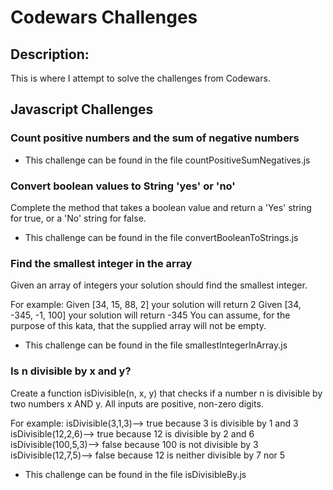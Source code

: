 <h1>Codewars Challenges</h1>

<h2>Description:</h2>
This is where I attempt to solve the challenges from Codewars.

<h2>Javascript Challenges</h2>

<h3>Count positive numbers and the sum of negative numbers</h3>

* This challenge can be found in the file countPositiveSumNegatives.js

<h3>Convert boolean values to String 'yes' or 'no'</h3>
Complete the method that takes a boolean value and return a 'Yes' string for true, or a 'No' string for false.<br>

* This challenge can be found in the file convertBooleanToStrings.js

<h3>Find the smallest integer in the array</h3>
Given an array of integers your solution should find the smallest integer.<br>

For example:
Given [34, 15, 88, 2] your solution will return 2
Given [34, -345, -1, 100] your solution will return -345
You can assume, for the purpose of this kata, that the supplied array will not be empty.

* This challenge can be found in the file smallestIntegerInArray.js

<h3>Is n divisible by x and y?</h3>
Create a function isDivisible(n, x, y) that checks if a number n is divisible by two numbers x AND y. All inputs are positive, non-zero digits.<br>

For example:
isDivisible(3,1,3)--> true because 3 is divisible by 1 and 3
isDivisible(12,2,6)--> true because 12 is divisible by 2 and 6
isDivisible(100,5,3)--> false because 100 is not divisible by 3
isDivisible(12,7,5)--> false because 12 is neither divisible by 7 nor 5

* This challenge can be found in the file isDivisibleBy.js

